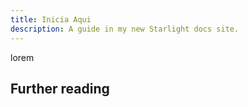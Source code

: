 ```yaml
---
title: Inicia Aqui
description: A guide in my new Starlight docs site.
---
```


lorem

## Further reading
